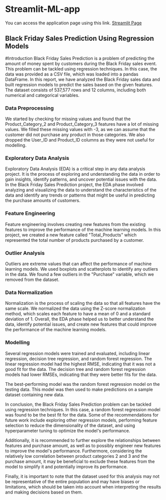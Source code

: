 # Streamlit-ML-app
You can access the application page using this link. [Streamlit Page](https://lotdc-ml.streamlit.app/)
## Black Friday Sales Prediction Using Regression Models ##
#Introduction
Black Friday Sales Prediction is a problem of predicting the amount of money spent by customers during the Black Friday sales event. This problem can be tackled using regression techniques. In this case, the data was provided as a CSV file, which was loaded into a pandas DataFrame.
In this report, we have analyzed the Black Friday sales data and built regression models to predict the sales based on the given features. The dataset consists of 537,577 rows and 12 columns, including both numerical and categorical variables.

### Data Preprocessing ###
We started by checking for missing values and found that the Product_Category_2 and Product_Category_3 features have a lot of missing values. We filled these missing values with -3, as we can assume that the customer did not purchase any product in those categories. We also dropped the User_ID and Product_ID columns as they were not useful for modelling.

### Exploratory Data Analysis ###
Exploratory Data Analysis (EDA) is a critical step in any data analysis project. It is the process of exploring and understanding the data in order to gain insights, identify patterns, and uncover potential issues with the data.
In the Black Friday Sales Prediction project, the EDA phase involved analyzing and visualizing the data to understand the characteristics of the data and identify any trends or patterns that might be useful in predicting the purchase amounts of customers.

### Feature Engineering ###
Feature engineering involves creating new features from the existing features to improve the performance of the machine learning models. In this project, we created a new feature called "Total_Products" which represented the total number of products purchased by a customer.

### Outlier Analysis ###
Outliers are extreme values that can affect the performance of machine learning models. We used boxplots and scatterplots to identify any outliers in the data. We found a few outliers in the "Purchase" variable, which we removed from the dataset.

### Data Normalization ###
Normalization is the process of scaling the data so that all features have the same scale. We normalized the data using the Z-score normalization method, which scales each feature to have a mean of 0 and a standard deviation of 1. Overall, the EDA phase helped us to better understand the data, identify potential issues, and create new features that could improve the performance of the machine learning models.

### Modelling ###
Several regression models were trained and evaluated, including linear regression, decision tree regression, and random forest regression. The linear regression model had the highest RMSE, indicating that it was not a good fit for the data. The decision tree and random forest regression models had lower RMSEs, indicating that they were better fits for the data.

The best-performing model was the random forest regression model on the testing data. This model was then used to make predictions on a sample dataset containing new data.

In conclusion, the Black Friday Sales Prediction problem can be tackled using regression techniques. In this case, a random forest regression model was found to be the best fit for the data. Some of the recommendations for future work include exploring other regression models, performing feature selection to reduce the dimensionality of the dataset, and using hyperparameter tuning to optimize the model's performance.

Additionally, it is recommended to further explore the relationships between features and purchase amount, as well as to possibly engineer new features to improve the model's performance. Furthermore, considering the relatively low correlation between product categories 2 and 3 and the purchase amount, it may be beneficial to exclude these features from the model to simplify it and potentially improve its performance.

Finally, it is important to note that the dataset used for this analysis may not be representative of the entire population and may have biases or limitations, which should be taken into account when interpreting the results and making decisions based on them.
